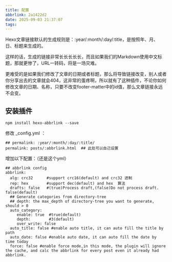 ```yaml
---
title: 配置
abbrlink: 2a1422d2
date: 2025-09-03 21:37:07
tags:
---
```


Hexo文章链接默认的生成规则是：:year/:month/:day/:title，是按照年、月、日、标题来生成的。

这样的话，生成的链接非常长长长长长，而且如果我们的Markdown使用中文标题，那就更惨了，URL一转码，将是一场灾难。

更难受的是如果我们修改了文章的日期或者标题，那么将导致链接改变，别人或者你分享出去的文章就会404，这非常的蛋疼啊，所以就有了这种插件，不论你如何修改文章的日期、名称，只要不改变footer-matter中的id值，那么文章链接永远不会变。
## 安装插件
```
npm install hexo-abbrlink --save
```
修改 _config.yml ：
```
## permalink: :year/:month/:day/:title/
permalink: posts/:abbrlink.html  ## 此处可以自己设置
```
增加以下配置：（还是这个yml）
```
## abbrlink config
abbrlink:
  alg: crc32      #support crc16(default) and crc32 进制
  rep: hex        #support dec(default) and hex  算法
  drafts: false   #(true)Process draft,(false)Do not process draft. false(default) 
  ## Generate categories from directory-tree
  ## depth: the max_depth of directory-tree you want to generate, should > 0
  auto_category:
     enable: true  #true(default)
     depth:        #3(default)
     over_write: false 
  auto_title: false #enable auto title, it can auto fill the title by path
  auto_date: false #enable auto date, it can auto fill the date by time today
  force: false #enable force mode,in this mode, the plugin will ignore the cache, and calc the abbrlink for every post even it already had abbrlink.
```